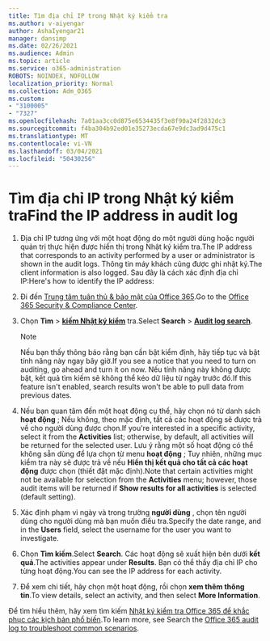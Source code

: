 ```yaml
---
title: Tìm địa chỉ IP trong Nhật ký kiểm tra
ms.author: v-aiyengar
author: AshaIyengar21
manager: dansimp
ms.date: 02/26/2021
ms.audience: Admin
ms.topic: article
ms.service: o365-administration
ROBOTS: NOINDEX, NOFOLLOW
localization_priority: Normal
ms.collection: Adm_O365
ms.custom:
- "3100005"
- "7327"
ms.openlocfilehash: 7a01aa3cc0d875e6534435f3e8f90a24f2832dc3
ms.sourcegitcommit: f4ba304b92ed01e35273ecda67e9dc3ad9d475c1
ms.translationtype: MT
ms.contentlocale: vi-VN
ms.lasthandoff: 03/04/2021
ms.locfileid: "50430256"
---
```

# <a name="find-the-ip-address-in-audit-log"></a><span data-ttu-id="52304-102">Tìm địa chỉ IP trong Nhật ký kiểm tra</span><span class="sxs-lookup"><span data-stu-id="52304-102">Find the IP address in audit log</span></span>

1. <span data-ttu-id="52304-103">Địa chỉ IP tương ứng với một hoạt động do một người dùng hoặc người quản trị thực hiện được hiển thị trong Nhật ký kiểm tra.</span><span class="sxs-lookup"><span data-stu-id="52304-103">The IP address that corresponds to an activity performed by a user or administrator is shown in the audit logs.</span></span> <span data-ttu-id="52304-104">Thông tin máy khách cũng được ghi nhật ký.</span><span class="sxs-lookup"><span data-stu-id="52304-104">The client information is also logged.</span></span> <span data-ttu-id="52304-105">Sau đây là cách xác định địa chỉ IP:</span><span class="sxs-lookup"><span data-stu-id="52304-105">Here's how to identify the IP address:</span></span>

1. <span data-ttu-id="52304-106">Đi đến [Trung tâm tuân thủ & bảo mật của Office 365](https://go.microsoft.com/fwlink/p/?linkid=2077143).</span><span class="sxs-lookup"><span data-stu-id="52304-106">Go to the [Office 365 Security & Compliance Center](https://go.microsoft.com/fwlink/p/?linkid=2077143).</span></span>
1. <span data-ttu-id="52304-107">Chọn **Tìm**  >  **[kiếm Nhật ký kiểm](https://go.microsoft.com/fwlink/?linkid=2103759)** tra.</span><span class="sxs-lookup"><span data-stu-id="52304-107">Select **Search** > **[Audit log search](https://go.microsoft.com/fwlink/?linkid=2103759)**.</span></span>
    > [!NOTE]
    > <span data-ttu-id="52304-108">Nếu bạn thấy thông báo rằng bạn cần bật kiểm định, hãy tiếp tục và bật tính năng này ngay bây giờ.</span><span class="sxs-lookup"><span data-stu-id="52304-108">If you see a notice that you need to turn on auditing, go ahead and turn it on now.</span></span> <span data-ttu-id="52304-109">Nếu tính năng này không được bật, kết quả tìm kiếm sẽ không thể kéo dữ liệu từ ngày trước đó.</span><span class="sxs-lookup"><span data-stu-id="52304-109">If this feature isn't enabled, search results won't be able to pull data from previous dates.</span></span>
1. <span data-ttu-id="52304-110">Nếu bạn quan tâm đến một hoạt động cụ thể, hãy chọn nó từ danh sách **hoạt động** ; Nếu không, theo mặc định, tất cả các hoạt động sẽ được trả về cho người dùng được chọn.</span><span class="sxs-lookup"><span data-stu-id="52304-110">If you're interested in a specific activity, select it from the **Activities** list; otherwise, by default, all activities will be returned for the selected user.</span></span> <span data-ttu-id="52304-111">Lưu ý rằng một số hoạt động có thể không sẵn dùng để lựa chọn từ menu **hoạt động** ; Tuy nhiên, những mục kiểm tra này sẽ được trả về nếu **Hiển thị kết quả cho tất cả các hoạt động** được chọn (thiết đặt mặc định).</span><span class="sxs-lookup"><span data-stu-id="52304-111">Note that certain activities might not be available for selection from the **Activities** menu; however, those audit items will be returned if **Show results for all activities** is selected (default setting).</span></span>
1. <span data-ttu-id="52304-112">Xác định phạm vi ngày và trong trường **người dùng** , chọn tên người dùng cho người dùng mà bạn muốn điều tra.</span><span class="sxs-lookup"><span data-stu-id="52304-112">Specify the date range, and in the **Users** field, select the username for the user you want to investigate.</span></span>
1. <span data-ttu-id="52304-113">Chọn **Tìm kiếm**.</span><span class="sxs-lookup"><span data-stu-id="52304-113">Select **Search**.</span></span> <span data-ttu-id="52304-114">Các hoạt động sẽ xuất hiện bên dưới **kết quả**.</span><span class="sxs-lookup"><span data-stu-id="52304-114">The activities appear under **Results**.</span></span> <span data-ttu-id="52304-115">Bạn có thể thấy địa chỉ IP cho từng hoạt động.</span><span class="sxs-lookup"><span data-stu-id="52304-115">You can see the IP address for each activity.</span></span>
1. <span data-ttu-id="52304-116">Để xem chi tiết, hãy chọn một hoạt động, rồi chọn **xem thêm thông tin**.</span><span class="sxs-lookup"><span data-stu-id="52304-116">To view details, select an activity, and then select **More Information**.</span></span>

<span data-ttu-id="52304-117">Để tìm hiểu thêm, hãy xem tìm kiếm [Nhật ký kiểm tra Office 365 để khắc phục các kịch bản phổ biến](https://go.microsoft.com/fwlink/?linkid=2103944).</span><span class="sxs-lookup"><span data-stu-id="52304-117">To learn more, see Search the [Office 365 audit log to troubleshoot common scenarios](https://go.microsoft.com/fwlink/?linkid=2103944).</span></span>